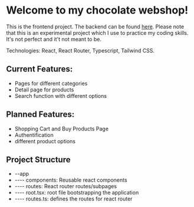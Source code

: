 # Welcome to my chocolate webshop!

This is the frontend project. The backend can be found [here](https://github.com/Cmd190/shop-frontend).
Please note that this is an experimental project which I use to practice my coding skills. It's not perfect and it't not meant to be.

Technologies: React, React Router, Typescript, Tailwind CSS.

## Current Features:

- Pages for different categories
- Detail page for products
- Search function with different options

## Planned Features:

- Shopping Cart and Buy Products Page
- Authentification
- different product options


## Project Structure

- --app
- ---- components: Reusable react components
- ---- routes: React router routes/subpages
- ---- root.tsx: root file bootstrapping the application
- ---- routes.ts: defines the routes for react router




